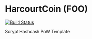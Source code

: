 HarcourtCoin (FOO)
===========

[![Build Status](https://travis-ci.org/RazorLove/harcourtcoin.png?branch=master)](https://travis-ci.org/RazorLove/harcourtcoin)


Scrypt Hashcash PoW Template